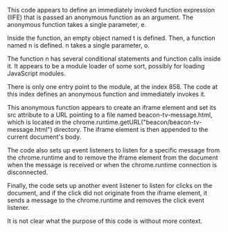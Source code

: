 This code appears to define an immediately invoked function expression (IIFE) that is passed an anonymous function as an argument. The anonymous function takes a single parameter, e.

Inside the function, an empty object named t is defined. Then, a function named n is defined. n takes a single parameter, o.

The function n has several conditional statements and function calls inside it. It appears to be a module loader of some sort, possibly for loading JavaScript modules.

There is only one entry point to the module, at the index 858. The code at this index defines an anonymous function and immediately invokes it.

This anonymous function appears to create an iframe element and set its src attribute to a URL pointing to a file named beacon-tv-message.html, which is located in the chrome.runtime.getURL("beacon/beacon-tv-message.html") directory. The iframe element is then appended to the current document's body.

The code also sets up event listeners to listen for a specific message from the chrome.runtime and to remove the iframe element from the document when the message is received or when the chrome.runtime connection is disconnected.

Finally, the code sets up another event listener to listen for clicks on the document, and if the click did not originate from the iframe element, it sends a message to the chrome.runtime and removes the click event listener.

It is not clear what the purpose of this code is without more context.



